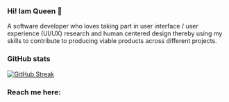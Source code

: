 ### Hi! Iam Queen 👋
A software developer who loves taking part in user interface / user experience (UI/UX) research and human centered design thereby using my skills to contribute to producing viable products across different projects.

### GitHub stats
[![GitHub Streak](https://github-readme-streak-stats.herokuapp.com/?user=Queenlwiindi&theme=default)](https://git.io/streak-stats)

### Reach me here:

<!--
Here are some ideas to get you started:

- 🔭 I’m currently working on ...
- 🌱 I’m currently learning ...
- 👯 I’m looking to collaborate on ...
- 🤔 I’m looking for help with ...
- 💬 Ask me about ...
- 📫 How to reach me: ...
- 😄 Pronouns: ...
- ⚡ Fun fact: ...
-->
